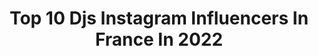 ---
title: Top 10 Djs Instagram Influencers In France In 2022
description: >-
  Find top djs Instagram influencers in France in 2022. Most popular hashtags: #dj #djset #music.
platform: Instagram
hits: 117
text_top: Discover the best Instagram influencers on inBeat.
text_bottom: Our database aggregates 117 Instagram influencers like this in France for you to pitch.
profiles:
  - username: "anthonyghnassia"
    fullname: >-
      anthonyghnassia
    bio: >-
      Papa d’Indie 🌸🌺 PARISIAN PHOTOGRAPHER & DIRECTOR. CEO VisionbyAG® QLF / Getty & DJSNAKE staff | . 📝: Anthonyghnassia@hotmail.com
    location: "France"
    followers: 29137
    engagement: 301
    commentsToLikes: 0.013938
    id: ck14kiu95ppr70i19fjw8fuaj
    verified: false
    hashtags: "#coachella, #coachelladoc, #festivaldecannes, #cannesmemories"
  - username: "djcutkiller"
    fullname: >-
      CUT KILLER
    bio: >-
      https://twitch.tv/djcutkiller - Snapchat :ckcut CutKillerShow Radio - Shadyville DJ's | Skyrock - 📧 booking@djcutkiller.com #djcutkiller
    location: "France"
    followers: 57555
    engagement: 177
    commentsToLikes: 0.033675
    id: ck15szzbifo9h0i1919aaqb5r
    verified: true
    hashtags: "#dontrushdjchallenge, #cutkillershow, #backinadays, #featuringpodcast"
  - username: "ctrfcn"
    fullname: >-
      CONTREFAÇON
    bio: >-
      Music & Video 🎥 🎶 Nos derniers DJSet dispo sur YouTube👇🏻
    location: "France"
    followers: 5944
    engagement: 587
    commentsToLikes: 0.021628
    id: ck5zj6dt4h0zg0i14w1bqmg6w
    verified: true
    hashtags: "#ntm, #acidmusic, #airmax, #fashionweekparis"
  - username: "yourfavjodi"
    fullname: >-
      Sukha & Jasmeet
    bio: >-
      🌏 Viral Engagement Couple 👫 #YourFavJodi 💍 #JasMeetsSukha2017 👻 Snapchat: DJSukh
    location: "France"
    followers: 13844
    engagement: 1138
    commentsToLikes: 0.006666
    id: ck9wfzjf4r7um0j78024jryal
    verified: false
    hashtags: "#dressyourface, #bblogger, #makeupforslaves, #makeuplooks"
  - username: "calypsooverkill"
    fullname: >-
      Calypso Overkill
    bio: >-
      Drag queen 👸🏻 and part time psycho ⚔️. Sorry father for I have slayed. @jrmy.djss | Paris 🇫🇷 Business: ✉️ calypso.overkill@gmail.com
    location: "France"
    followers: 11293
    engagement: 370
    commentsToLikes: 0.021765
    id: ck5qdy8sfxue60i11sbwfl3op
    verified: false
    hashtags: "#topouflop, #fugly, #stupidlove, #chromatica"
  - username: "djsnake"
    fullname: >-
      djsnake
    bio: >-
      
    location: "France"
    followers: 7731236
    engagement: 307
    commentsToLikes: 0.016916
    id: ck0tt2vkm0x7q0i19g63zulyu
    verified: true
    hashtags: "#fumiste"
  - username: "djswagzilla"
    fullname: >-
      DJSwagzilla
    bio: >-
      Ultra Runner. 🏃🏼‍♀️ US Skyrunning Team. 🇺🇸 Passport Full Of Stamps. 🛂 Spiritual Gangster. ॐ Yogi & Plant Based Athlete. 🌱
    location: "France"
    followers: 3028
    engagement: 2120
    commentsToLikes: 0.032475
    id: ckf5pliyt6gtg0j23eks20nxt
    verified: false
    hashtags: "#lesscloudmoresky, #motivation, #snow, #skyrunning"
  - username: "iceyesee"
    fullname: >-
      IC - Music Creator
    bio: >-
      📱+160k on TikTok @iceyesee 🎵 I want to make you discover Electro Pop Music with Oriental Influences 🎶 👇🏽Listen to my New Remix of STOLT « Wild »🔊
    location: "France"
    followers: 11315
    engagement: 1004
    commentsToLikes: 0.083720
    id: ck9hd0ra9noa20j780wt943mk
    verified: false
    hashtags: "#musicianlife, #beatmakers, #newartist, #musician"
  - username: "gioliandassia"
    fullname: >-
      Giolì & Assia
    bio: >-
      Live Act/Producers/Songwriters ROLLERCOASTER ⬇️
    location: "France"
    followers: 172808
    engagement: 520
    commentsToLikes: 0.027171
    id: ck13amz4kr68h0i1965agj9pu
    verified: false
    hashtags: "#live, #outfit, #techno, #love"
  - username: "oxiamusic"
    fullname: >-
      OXIA
    bio: >-
      FR 🇫🇷 @diversionsmusic Stream from the heights of my hometown👇
    location: "France"
    followers: 36631
    engagement: 185
    commentsToLikes: 0.060437
    id: ck0u6r8vk2ovd0i195z860bun
    verified: false
    hashtags: "#grenoble, #lyondroneservice, #electronicmusic, #streaming"
---